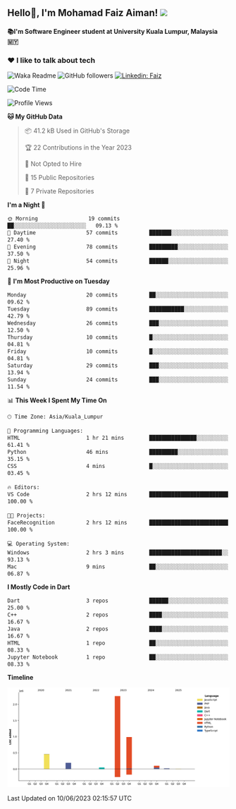 <h2> Hello👋, I'm Mohamad Faiz Aiman! <img src="https://media.giphy.com/media/12oufCB0MyZ1Go/giphy.gif" width="50"></h2>

#### 📚I'm Software Engineer student at University Kuala Lumpur, Malaysia 🇲🇾
###  ❤️ I like to talk about tech 


![Waka Readme](https://github.com/anmol098/anmol098/workflows/Waka%20Readme/badge.svg)
![GitHub followers](https://img.shields.io/github/followers/faizaiman?label=Follow&style=social)
[![Linkedin: Faiz](https://img.shields.io/badge/-Faiz-blue?style=flat-square&logo=Linkedin&logoColor=white&link=https://www.linkedin.com/in/mohamad-faiz-aiman-623747192/)](https://www.linkedin.com/in/mohamad-faiz-aiman-623747192/)

<!--START_SECTION:waka-->
![Code Time](http://img.shields.io/badge/Code%20Time-112%20hrs%2039%20mins-blue)

![Profile Views](http://img.shields.io/badge/Profile%20Views-1-blue)

**🐱 My GitHub Data** 

> 📦 41.2 kB Used in GitHub's Storage 
 > 
> 🏆 22 Contributions in the Year 2023
 > 
> 🚫 Not Opted to Hire
 > 
> 📜 15 Public Repositories 
 > 
> 🔑 7 Private Repositories 
 > 
**I'm a Night 🦉** 

```text
🌞 Morning                19 commits          ██░░░░░░░░░░░░░░░░░░░░░░░   09.13 % 
🌆 Daytime                57 commits          ███████░░░░░░░░░░░░░░░░░░   27.40 % 
🌃 Evening                78 commits          █████████░░░░░░░░░░░░░░░░   37.50 % 
🌙 Night                  54 commits          ██████░░░░░░░░░░░░░░░░░░░   25.96 % 
```
📅 **I'm Most Productive on Tuesday** 

```text
Monday                   20 commits          ██░░░░░░░░░░░░░░░░░░░░░░░   09.62 % 
Tuesday                  89 commits          ███████████░░░░░░░░░░░░░░   42.79 % 
Wednesday                26 commits          ███░░░░░░░░░░░░░░░░░░░░░░   12.50 % 
Thursday                 10 commits          █░░░░░░░░░░░░░░░░░░░░░░░░   04.81 % 
Friday                   10 commits          █░░░░░░░░░░░░░░░░░░░░░░░░   04.81 % 
Saturday                 29 commits          ███░░░░░░░░░░░░░░░░░░░░░░   13.94 % 
Sunday                   24 commits          ███░░░░░░░░░░░░░░░░░░░░░░   11.54 % 
```


📊 **This Week I Spent My Time On** 

```text
🕑︎ Time Zone: Asia/Kuala_Lumpur

💬 Programming Languages: 
HTML                     1 hr 21 mins        ███████████████░░░░░░░░░░   61.41 % 
Python                   46 mins             █████████░░░░░░░░░░░░░░░░   35.15 % 
CSS                      4 mins              █░░░░░░░░░░░░░░░░░░░░░░░░   03.45 % 

🔥 Editors: 
VS Code                  2 hrs 12 mins       █████████████████████████   100.00 % 

🐱‍💻 Projects: 
FaceRecognition          2 hrs 12 mins       █████████████████████████   100.00 % 

💻 Operating System: 
Windows                  2 hrs 3 mins        ███████████████████████░░   93.13 % 
Mac                      9 mins              ██░░░░░░░░░░░░░░░░░░░░░░░   06.87 % 
```

**I Mostly Code in Dart** 

```text
Dart                     3 repos             ██████░░░░░░░░░░░░░░░░░░░   25.00 % 
C++                      2 repos             ████░░░░░░░░░░░░░░░░░░░░░   16.67 % 
Java                     2 repos             ████░░░░░░░░░░░░░░░░░░░░░   16.67 % 
HTML                     1 repo              ██░░░░░░░░░░░░░░░░░░░░░░░   08.33 % 
Jupyter Notebook         1 repo              ██░░░░░░░░░░░░░░░░░░░░░░░   08.33 % 
```



**Timeline**

![Lines of Code chart](https://raw.githubusercontent.com/faizaiman/faizaiman/main/assets/bar_graph.png)


 Last Updated on 10/06/2023 02:15:57 UTC
<!--END_SECTION:waka-->
